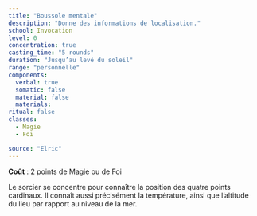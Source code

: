 ```yaml
---
title: "Boussole mentale"
description: "Donne des informations de localisation."
school: Invocation
level: 0
concentration: true
casting_time: "5 rounds"
duration: "Jusqu’au levé du soleil"
range: "personnelle"
components:
  verbal: true
  somatic: false
  material: false
  materials:
ritual: false
classes:
  - Magie
  - Foi

source: "Elric"
---
```

**Coût** : 2 points de Magie ou de Foi  

Le sorcier se concentre pour connaître la position des quatre points cardinaux. Il connaît aussi précisément la température, ainsi que l’altitude du lieu par rapport au niveau de la mer.
